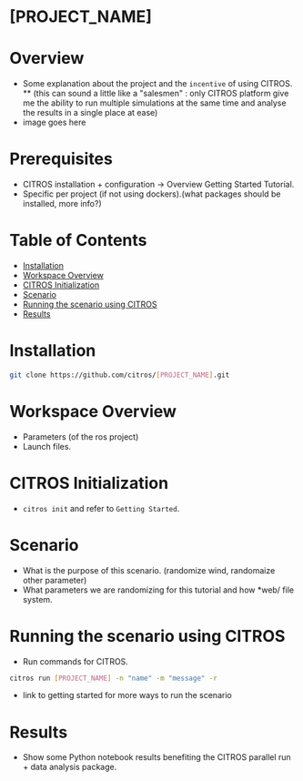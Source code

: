# [PROJECT_NAME]

# Overview
* Some explanation about the project and the `incentive` of using CITROS. 
** (this can sound a little like a "salesmen" : only CITROS platform give me the ability to run multiple simulations at the same time and analyse the results in a single place at ease)
* image goes here

# Prerequisites
* CITROS installation + configuration -> Overview Getting Started Tutorial.
* Specific per project (if not using dockers).(what packages should be installed, more info?)

# Table of Contents
- [Installation](#installation)
- [Workspace Overview](#workspace-overview)
- [CITROS Initialization](#citros-initialization)
- [Scenario](#scenario)
- [Running the scenario using CITROS](#running-the-scenario-using-citros)
- [Results](#results)

# Installation
```bash
git clone https://github.com/citros/[PROJECT_NAME].git
```

# Workspace Overview
* Parameters (of the ros project)
* Launch files.

# CITROS Initialization
* `citros init` and refer to `Getting Started`.

# Scenario
* What is the purpose of this scenario. (randomize wind, randomaize other parameter)
* What parameters we are randomizing for this tutorial and how *web/ file system.

# Running the scenario using CITROS
* Run commands for CITROS. 
```bash
citros run [PROJECT_NAME] -n "name" -m "message" -r
```
* link to getting started for more ways to run the scenario

# Results
* Show some Python notebook results benefiting the CITROS parallel run + data analysis package.


